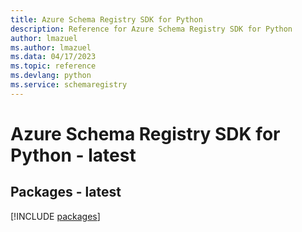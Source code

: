 ```yaml
---
title: Azure Schema Registry SDK for Python
description: Reference for Azure Schema Registry SDK for Python
author: lmazuel
ms.author: lmazuel
ms.data: 04/17/2023
ms.topic: reference
ms.devlang: python
ms.service: schemaregistry
---
```

# Azure Schema Registry SDK for Python - latest
## Packages - latest
[!INCLUDE [packages](schema-registry-index.md)]